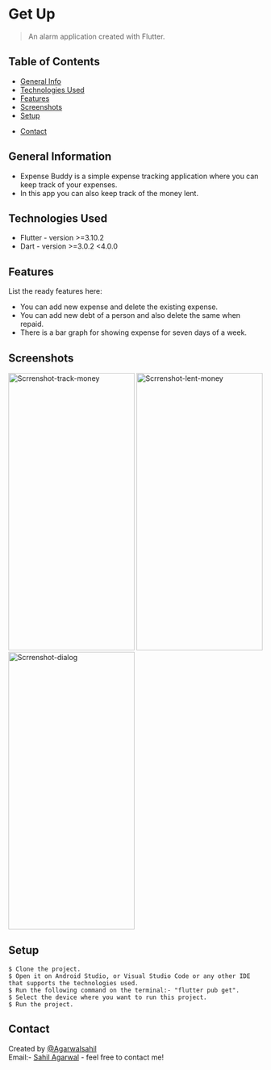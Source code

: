 # Get Up
> An alarm application created with Flutter.
<!-- > Download [_here_](https://drive.google.com/file/d/1GtTEIsvv7oZUWf2ZyD7vJR9mp8CBj6nw/view?usp=sharing). If you have the project hosted somewhere, include the link here. -->

## Table of Contents
* [General Info](#general-information)
* [Technologies Used](#technologies-used)
* [Features](#features)
* [Screenshots](#screenshots)
* [Setup](#setup)
<!-- * [Usage](#usage) -->
<!-- * [Project Status](#project-status) -->
* [Contact](#contact)
<!-- * [License](#license) -->


## General Information
- Expense Buddy is a simple expense tracking application where you can keep track of your expenses.
- In this app you can also keep track of the money lent.
<!-- You don't have to answer all the questions - just the ones relevant to your project. -->


## Technologies Used
- Flutter - version >=3.10.2
- Dart - version >=3.0.2 <4.0.0


## Features
List the ready features here:
- You can add new expense and delete the existing expense. 
- You can add new debt of a person and also delete the same when repaid.
- There is a bar graph for showing expense for seven days of a week.


## Screenshots
<a href="https://ibb.co/GHL3L3Z"><img src="https://i.ibb.co/PDnznz2/Scrrenshot-track-money.jpg" alt="Scrrenshot-track-money" border="0" width=250 height=550></a>
<a href="https://ibb.co/xHg4ChJ"><img src="https://i.ibb.co/wsQv0yM/Scrrenshot-lent-money.jpg" alt="Scrrenshot-lent-money" border="0" width=250 height=550></a>
<a href="https://ibb.co/tpjB6Hv"><img src="https://i.ibb.co/k2bKTGw/Scrrenshot-dialog.jpg" alt="Scrrenshot-dialog" border="0" width=250 height=550></a>

<!-- If you have screenshots you'd like to share, include them here. -->


## Setup
```
$ Clone the project.
$ Open it on Android Studio, or Visual Studio Code or any other IDE that supports the technologies used.
$ Run the following command on the terminal:- "flutter pub get".
$ Select the device where you want to run this project.
$ Run the project.
```


<!-- ## Usage
- Run the app. 
- Pick a time for alarm through the _time picker_.
- Set the alarm through _set alarm_ button. 
- Click on _show alarms_ to see all the alarms. -->


<!-- ## Project Status
Project is: _no longer being worked on_. Because I feel that there is no room for any improvements or any new features to be added. -->



## Contact
Created by [@Agarwalsahil](https://github.com/Agarwalsahil)   
Email:- [Sahil Agarwal](mailto:sahilagarwalajeetpura02@gmail.com@gmail.com) - feel free to contact me!


<!-- Optional -->
<!-- ## License -->
<!-- This project is open source and available under the [... License](). -->

<!-- You don't have to include all sections - just the one's relevant to your project -->